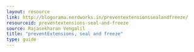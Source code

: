 ```yaml
---
layout: resource
link: http://blogorama.nerdworks.in/preventextensionssealandfreeze/
resourceid: preventextensions-seal-and-freeze
source: Rajasekharan Vengalil
title: "preventExtensions, seal and freeze"
type: guide
---
```


